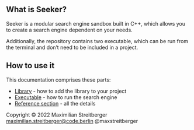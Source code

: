 <a id="top"></a>
## What is Seeker?

Seeker is a modular search engine sandbox built in C++, which allows you to create a search engine dependent on your needs.

Additionally, the repository contains two executable, which can be run from the terminal and don’t need to be included in a project.

## How to use it
This documentation comprises these parts:

* [Library](docs/library.md#top) - how to add the library to your project
* [Executable](docs/executable.md#top) - how to run the search engine
* [Reference section](docs/reference.md#top) - all the details


Copyright © 2022 Maximilian Streitberger maximilian.streitberger@code.berlin @maxstreitberger